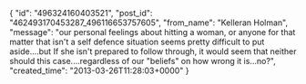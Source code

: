  {
   "id": "496324160403521",
   "post_id": "462493170453287_496116653757605",
   "from_name": "Kelleran Holman",
   "message": "our personal feelings about hitting a woman, or anyone for that matter that isn't a self defence situation seems pretty difficult to put aside....but If she isn't prepared to follow through, it would seem that neither should this case....regardless of our \"beliefs\" on how wrong it is...no?",
   "created_time": "2013-03-26T11:28:03+0000"
 }
